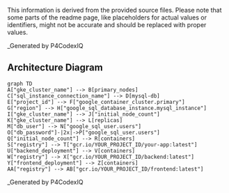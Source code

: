 This information is derived from the provided source files. Please note that some parts of the readme page, like placeholders for actual values or identifiers, might not be accurate and should be replaced with proper values.

_Generated by P4CodexIQ

## Architecture Diagram

```mermaid
graph TD
A["gke_cluster_name"] --> B[primary_nodes]
C["sql_instance_connection_name"] --> D[mysql-db]
E["project_id"] --> F["google_container_cluster.primary"]
G["region"] --> H["google_sql_database_instance.mysql_instance"]
I["gke_cluster_name"] --> J["initial_node_count"]
K["gke_cluster_name"] --> L[replicas]
M["db_user"] --> N["google_sql_user.users"]
O["db_password"]-|2x|->P["google_sql_user.users"]
Q["initial_node_count"] --> R[containers]
S["registry"] --> T["gcr.io/YOUR_PROJECT_ID/your-app:latest"]
U["backend_deployment"] --> V[containers]
W["registry"] --> X["gcr.io/YOUR_PROJECT_ID/backend:latest"]
Y["frontend_deployment"] --> Z[containers]
AA["registry"] --> AB["gcr.io/YOUR_PROJECT_ID/frontend:latest"]
```

_Generated by P4CodexIQ